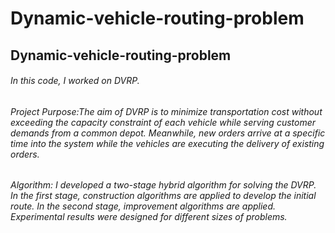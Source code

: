 # Dynamic-vehicle-routing-problem
## Dynamic-vehicle-routing-problem
###### In this code, I worked on DVRP. 
###### Project Purpose:The aim of DVRP is to minimize transportation cost without exceeding the capacity constraint of each vehicle while serving customer demands from a common depot. Meanwhile, new orders arrive at a specific time into the system while the vehicles are executing the delivery of existing orders. 
###### Algorithm: I developed a two-stage hybrid algorithm for solving the DVRP. In the first stage, construction algorithms are applied to develop the initial route. In the second stage, improvement algorithms are applied. Experimental results were designed for different sizes of problems. 
